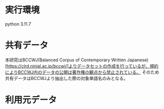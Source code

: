 # 実行環境
python 3.11.7

# 共有データ
本研究はBCCWJ(Balanced Corpus of Contemporary
Written Japanese)[https://clrd.ninjal.ac.jp/bccwj/]よりデータセットの作成を行っているが、規約によりBCCWJ内のデータの公開は著作権の観点から禁止されている。
そのため共有データはBCCWJより抽出した際の対象単語名のみとなる。

# 利用元データ
